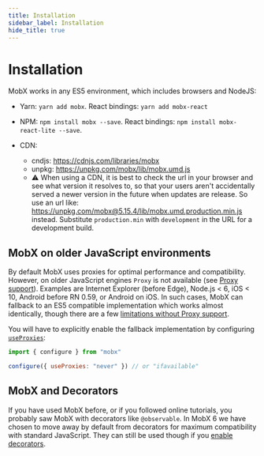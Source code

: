 ```yaml
---
title: Installation
sidebar_label: Installation
hide_title: true
---
```


<script async type="text/javascript" src="//cdn.carbonads.com/carbon.js?serve=CEBD4KQ7&placement=mobxjsorg" id="_carbonads_js"></script>

# Installation

MobX works in any ES5 environment, which includes browsers and NodeJS:

-   Yarn: `yarn add mobx`. React bindings: `yarn add mobx-react`

-   NPM: `npm install mobx --save`. React bindings: `npm install mobx-react-lite --save`.

-   CDN:
    -   cndjs: https://cdnjs.com/libraries/mobx
    -   unpkg: https://unpkg.com/mobx/lib/mobx.umd.js
    -   ⚠️ When using a CDN, it is best to check the url in your browser and see what version it resolves to, so that your users aren't accidentally served a newer version in the future when updates are release. So use an url like: https://unpkg.com/mobx@5.15.4/lib/mobx.umd.production.min.js instead. Substitute `production.min` with `development` in the URL for a development build.

## MobX on older JavaScript environments

By default MobX uses proxies for optimal performance and compatibility. However, on older JavaScript engines `Proxy` is not available (see [Proxy support](https://kangax.github.io/compat-table/es6/#test-Proxy)). Examples are Internet Explorer (before Edge), Node.js < 6, iOS < 10, Android before RN 0.59, or Android on iOS. In such cases, MobX can fallback to an ES5 compatible implementation which works almost identically, though there are a few [limitations without Proxy support](../refguide/configure.md#limitations-without-proxy-support).

You will have to explicitly enable the fallback implementation by configuring [`useProxies`](../refguide/configure#useproxies):

```javascript
import { configure } from "mobx"

configure({ useProxies: "never" }) // or "ifavailable"
```

## MobX and Decorators

If you have used MobX before, or if you followed online tutorials, you probably saw MobX with decorators like `@observable`.
In MobX 6 we have chosen to move away by default from decorators for maximum compatibility with standard JavaScript.
They can still be used though if you [enable decorators](../best/decorators.md).
